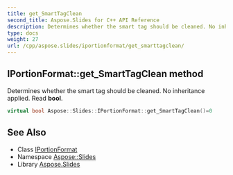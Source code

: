 ```yaml
---
title: get_SmartTagClean
second_title: Aspose.Slides for C++ API Reference
description: Determines whether the smart tag should be cleaned. No inheritance applied. Read bool.
type: docs
weight: 27
url: /cpp/aspose.slides/iportionformat/get_smarttagclean/
---
```

## IPortionFormat::get_SmartTagClean method


Determines whether the smart tag should be cleaned. No inheritance applied. Read **bool**.

```cpp
virtual bool Aspose::Slides::IPortionFormat::get_SmartTagClean()=0
```

## See Also

* Class [IPortionFormat](../)
* Namespace [Aspose::Slides](../../)
* Library [Aspose.Slides](../../../)
